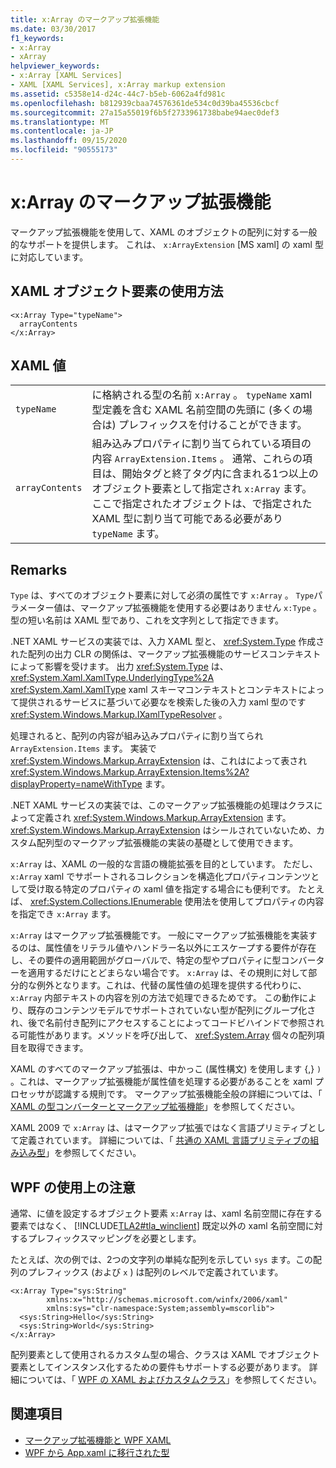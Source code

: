 ```yaml
---
title: x:Array のマークアップ拡張機能
ms.date: 03/30/2017
f1_keywords:
- x:Array
- xArray
helpviewer_keywords:
- x:Array [XAML Services]
- XAML [XAML Services], x:Array markup extension
ms.assetid: c5358e14-d24c-44c7-b5eb-6062a4fd981c
ms.openlocfilehash: b812939cbaa74576361de534c0d39ba45536cbcf
ms.sourcegitcommit: 27a15a55019f6b5f2733961738babe94aec0def3
ms.translationtype: MT
ms.contentlocale: ja-JP
ms.lasthandoff: 09/15/2020
ms.locfileid: "90555173"
---
```

# <a name="xarray-markup-extension"></a>x:Array のマークアップ拡張機能

マークアップ拡張機能を使用して、XAML のオブジェクトの配列に対する一般的なサポートを提供します。 これは、 `x:ArrayExtension` [MS xaml] の xaml 型に対応しています。

## <a name="xaml-object-element-usage"></a>XAML オブジェクト要素の使用方法

```xaml
<x:Array Type="typeName">
  arrayContents
</x:Array>
```

## <a name="xaml-values"></a>XAML 値

|||
|-|-|
|`typeName`|に格納される型の名前 `x:Array` 。 `typeName` xaml 型定義を含む XAML 名前空間の先頭に (多くの場合は) プレフィックスを付けることができます。|
|`arrayContents`|組み込みプロパティに割り当てられている項目の内容 `ArrayExtension.Items` 。 通常、これらの項目は、開始タグと終了タグ内に含まれる1つ以上のオブジェクト要素として指定され `x:Array` ます。 ここで指定されたオブジェクトは、で指定された XAML 型に割り当て可能である必要があり `typeName` ます。|

## <a name="remarks"></a>Remarks

`Type` は、すべてのオブジェクト要素に対して必須の属性です `x:Array` 。 `Type`パラメーター値は、マークアップ拡張機能を使用する必要はありません `x:Type` 。型の短い名前は XAML 型であり、これを文字列として指定できます。

.NET XAML サービスの実装では、入力 XAML 型と、 <xref:System.Type> 作成された配列の出力 CLR の関係は、マークアップ拡張機能のサービスコンテキストによって影響を受けます。 出力 <xref:System.Type> は、 <xref:System.Xaml.XamlType.UnderlyingType%2A> <xref:System.Xaml.XamlType> xaml スキーマコンテキストとコンテキストによって提供されるサービスに基づいて必要なを検索した後の入力 xaml 型のです <xref:System.Windows.Markup.IXamlTypeResolver> 。

処理されると、配列の内容が組み込みプロパティに割り当てられ `ArrayExtension.Items` ます。 実装で <xref:System.Windows.Markup.ArrayExtension> は、これはによって表され <xref:System.Windows.Markup.ArrayExtension.Items%2A?displayProperty=nameWithType> ます。

.NET XAML サービスの実装では、このマークアップ拡張機能の処理はクラスによって定義され <xref:System.Windows.Markup.ArrayExtension> ます。 <xref:System.Windows.Markup.ArrayExtension> はシールされていないため、カスタム配列型のマークアップ拡張機能の実装の基礎として使用できます。

`x:Array` は、XAML の一般的な言語の機能拡張を目的としています。 ただし、 `x:Array` xaml でサポートされるコレクションを構造化プロパティコンテンツとして受け取る特定のプロパティの xaml 値を指定する場合にも便利です。 たとえば、 <xref:System.Collections.IEnumerable> 使用法を使用してプロパティの内容を指定でき `x:Array` ます。

`x:Array` はマークアップ拡張機能です。 一般にマークアップ拡張機能を実装するのは、属性値をリテラル値やハンドラー名以外にエスケープする要件が存在し、その要件の適用範囲がグローバルで、特定の型やプロパティに型コンバーターを適用するだけにとどまらない場合です。 `x:Array` は、その規則に対して部分的な例外となります。これは、代替の属性値の処理を提供する代わりに、 `x:Array` 内部テキストの内容を別の方法で処理できるためです。 この動作により、既存のコンテンツモデルでサポートされていない型が配列にグループ化され、後で名前付き配列にアクセスすることによってコードビハインドで参照される可能性があります。メソッドを呼び出して、 <xref:System.Array> 個々の配列項目を取得できます。

XAML のすべてのマークアップ拡張は、中かっこ (属性構文) を使用します {,} `)` 。これは、マークアップ拡張機能が属性値を処理する必要があることを xaml プロセッサが認識する規則です。 マークアップ拡張機能全般の詳細については、「 [XAML の型コンバーターとマークアップ拡張機能](type-converters-and-markup-extensions.md)」を参照してください。

XAML 2009 で `x:Array` は、はマークアップ拡張ではなく言語プリミティブとして定義されています。 詳細については、「 [共通の XAML 言語プリミティブの組み込み型](types-for-primitives.md)」を参照してください。

## <a name="wpf-usage-notes"></a>WPF の使用上の注意

通常、に値を設定するオブジェクト要素 `x:Array` は、xaml 名前空間に存在する要素ではなく、 [!INCLUDE[TLA2#tla_winclient](../../../includes/tla2sharptla-winclient-md.md)] 既定以外の xaml 名前空間に対するプレフィックスマッピングを必要とします。

たとえば、次の例では、2つの文字列の単純な配列を示してい `sys` ます。この配列のプレフィックス (および `x` ) は配列のレベルで定義されています。

```xaml
<x:Array Type="sys:String"
        xmlns:x="http://schemas.microsoft.com/winfx/2006/xaml"
        xmlns:sys="clr-namespace:System;assembly=mscorlib">
  <sys:String>Hello</sys:String>
  <sys:String>World</sys:String>
</x:Array>
```

配列要素として使用されるカスタム型の場合、クラスは XAML でオブジェクト要素としてインスタンス化するための要件もサポートする必要があります。 詳細については、「 [WPF の XAML およびカスタムクラス](/dotnet/desktop/wpf/advanced/xaml-and-custom-classes-for-wpf)」を参照してください。

## <a name="see-also"></a>関連項目

- [マークアップ拡張機能と WPF XAML](/dotnet/desktop/wpf/advanced/markup-extensions-and-wpf-xaml)
- [WPF から App.xaml に移行された型](/dotnet/desktop/wpf/advanced/types-migrated-from-wpf-to-system)
